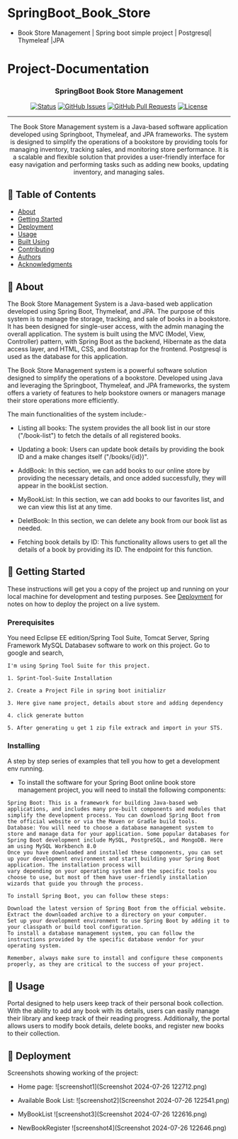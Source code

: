 # SpringBoot_Book_Store
- Book Store Management | Spring boot simple project | Postgresql| Thymeleaf |JPA


# Project-Documentation

<h3 align="center">SpringBoot Book Store Management</h3>

<div align="center">

  [![Status](https://img.shields.io/badge/status-active-success.svg)]() 
  [![GitHub Issues](https://img.shields.io/github/issues/kylelobo/The-Documentation-Compendium.svg)](https://github.com/kylelobo/The-Documentation-Compendium/issues)
  [![GitHub Pull Requests](https://img.shields.io/github/issues-pr/kylelobo/The-Documentation-Compendium.svg)](https://github.com/kylelobo/The-Documentation-Compendium/pulls)
  [![License](https://img.shields.io/badge/license-MIT-blue.svg)](/LICENSE)

</div>

---

<p align="center"> 
The Book Store Management system is a Java-based software application developed using Springboot, Thymeleaf, and JPA frameworks. The system is designed to simplify the operations of a bookstore by providing tools for managing inventory, tracking sales, and monitoring store performance. It is a scalable and flexible solution that provides a user-friendly interface for easy navigation and performing tasks such as adding new books, updating inventory, and managing sales.
    <br> 
</p>


## 📝 Table of Contents
- [About](#about)
- [Getting Started](#getting_started)
- [Deployment](#deployment)
- [Usage](#usage)
- [Built Using](#built_using)
- [Contributing](../CONTRIBUTING.md)
- [Authors](#authors)
- [Acknowledgments](#acknowledgement)


## 🧐 About <a name = "about"></a>
The Book Store Management System is a Java-based web application developed using Spring Boot, Thymeleaf, and JPA. The purpose of this system is to manage the storage, tracking, and sale of books in a bookstore. It has been designed for single-user access, with the admin managing the overall application. The system is built using the MVC (Model, View, Controller) pattern, with Spring Boot as the backend, Hibernate as the data access layer, and HTML, CSS, and Bootstrap for the frontend. Postgresql is used as the database for this application.

The Book Store Management system is a powerful software solution designed to simplify the operations of a bookstore. Developed using Java and leveraging the Springboot, Thymeleaf, and JPA frameworks, the system offers a variety of features to help bookstore owners or managers manage their store operations more efficiently.

The main functionalities of the system include:-

- Listing all books: The system provides the all book list in our store ("/book-list") to fetch the details of all registered books.

- Updating a book: Users can update book details by providing the book ID and a make changes itself ("/books/{id})".

- AddBook: In this section, we can add books to our online store by providing the necessary details, and once added successfully, they will appear in the bookList section.

- MyBookList: In this section, we can add books to our favorites list, and we can view this list at any time.

- DeletBook: In this section, we can delete any book from our book list as needed.

- Fetching book details by ID: This functionality allows users to get all the details of a book by providing its ID. The endpoint for this function.


## 🏁 Getting Started <a name = "getting_started"></a>
These instructions will get you a copy of the project up and running on your local machine for development and testing purposes. See [Deployment](#deployment) for notes on how to deploy the project on a live system.

### Prerequisites
You need Eclipse EE edition/Spring Tool Suite, Tomcat Server, Spring Framework MySQL Databasev software to work on this project. Go to google and search,

```
I'm using Spring Tool Suite for this project.

1. Sprint-Tool-Suite Installation

2. Create a Project File in spring boot initializr

3. Here give name project, details about store and adding dependency

4. click generate button

5. After generating u get 1 zip file extrack and import in your STS.
```

### Installing
A step by step series of examples that tell you how to get a development env running.

- To install the software for your Spring Boot online book store management project, you will need to install the following components:

```
Spring Boot: This is a framework for building Java-based web applications, and includes many pre-built components and modules that simplify the development process. You can download Spring Boot from the official website or via the Maven or Gradle build tools.
Database: You will need to choose a database management system to store and manage data for your application. Some popular databases for Spring Boot development include MySQL, PostgreSQL, and MongoDB. Here am using MySQL Workbench 8.0
Once you have downloaded and installed these components, you can set up your development environment and start building your Spring Boot application. The installation process will
vary depending on your operating system and the specific tools you choose to use, but most of them have user-friendly installation wizards that guide you through the process.

To install Spring Boot, you can follow these steps:

Download the latest version of Spring Boot from the official website.
Extract the downloaded archive to a directory on your computer.
Set up your development environment to use Spring Boot by adding it to your classpath or build tool configuration.
To install a database management system, you can follow the instructions provided by the specific database vendor for your operating system.

Remember, always make sure to install and configure these components properly, as they are critical to the success of your project.
```

## 🎈 Usage <a name="usage"></a>
Portal designed to help users keep track of their personal book collection. With the ability to add any book with its details, users can easily manage their library and keep track of their reading progress. Additionally, the portal allows users to modify book details, delete books, and register new books to their collection.



## 🚀 Deployment <a name = "deployment"></a>
Screenshots showing working of the project:
- Home page:
![screenshot1](Screenshot 2024-07-26 122712.png)

- Available Book List:
![screenshot2](Screenshot 2024-07-26 122541.png)

- MyBookList
![screenshot3](Screenshot 2024-07-26 122616.png)

- NewBookRegister
![screenshot4](Screenshot 2024-07-26 122646.png)

